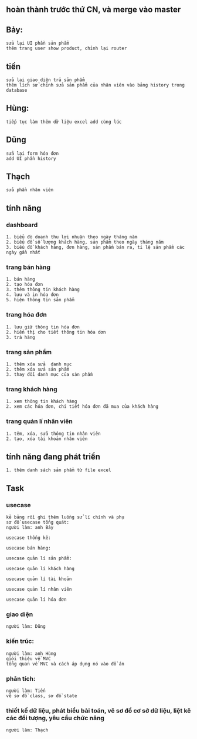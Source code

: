 ## hoàn thành trước thứ CN, và merge vào master
## Bảy:
	sửa lại UI phần sản phẩm
	thêm trang user show product, chỉnh lại router
## tiến
	sửa lại giao diện trả sản phẩm
	thêm lích sử chỉnh sửa sản phẩm của nhân viên vào bảng history trong database
## Hùng:
	tiếp tục làm thêm dữ liệu excel add cùng lúc
## Dũng
	sửa lại form hóa đơn
	add UI phần history
## Thạch
	sửa phần nhân viên
## tính năng
### dashboard
	1. biểu đò doanh thu lợi nhuận theo ngày tháng năm
	2. biểu đồ số lượng khách hàng, sản phẩm theo ngày tháng năm
	3. biểu đồ khách hàng, đơn hàng, sản phẩm bán ra, tỉ lệ sản phẩm các ngày gần nhất
	
### trang bán hàng
	1. bán hàng
	2. tạo hóa đơn
	3. thêm thông tin khách hàng
	4. lưu và in hóa đơn
	5. hiện thông tin sản phẩm

### trang hóa đơn
	1. lưu giữ thông tin hóa đơn
	2. hiển thị cho tiết thông tin hóa dơn
	3. trả hàng
	
### trang sản phẩm
	1. thêm xóa sửa  danh mục
	2. thêm xóa sửa sản phẩm
	3. thay đổi danh mục của sản phẩm

### trang khách hàng
	1. xem thông tin khách hàng
	2. xem các hóa đơn, chi tiết hóa đơn đã mua của khách hàng

### trang quản lí nhân viên
	1. têm, xóa, sửa thông tin nhân viên
	2. tạo, xóa tài khoản nhân viên
	
## tính năng đang phát triển
	1. thêm danh sách sản phẩm từ file excel
	
## Task
### usecase
 	kẻ bảng rồi ghi thêm luồng sử lí chính và phụ
  	sơ đồ usecase tổng quát:
  	người làm: anh Bảy

	usecase thống kê:

	usecase bán hàng:

	usecase quản lí sản phẩm:

	usecase quản lí khách hàng
	
	usecase quản lí tài khoản

	usecase quản lí nhân viên
	
	usecase quản lí hóa đơn


### giao diện
	người làm: Dũng
	
### kiến trúc:
	người làm: anh Hùng
	giới thiệu về MVC
	tổng quan về MVC và cách áp dụng nó vào đồ án
	
### phân tích:
	người làm: Tiến
	vẽ sơ đồ class, sơ đồ state
	
### thiết kế dữ liệu, phát biểu bài toán, vẽ sơ đồ cơ sở dữ liệu, liệt kê các đối tượng, yêu cầu chức năng
	người làm: Thạch
